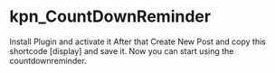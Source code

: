 # kpn_CountDownReminder
Install Plugin and activate it
After that Create New Post and copy this shortcode [display] and save it.
Now you can start using the countdownreminder.
